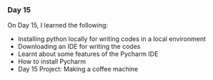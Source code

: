 ### Day 15

On Day 15, I learned the following:

- Installing python locally for writing codes in a local environment
- Downloading an IDE for writing the codes
- Learnt about some features of the Pycharm IDE
- How to install Pycharm
- Day 15 Project: Making a coffee machine
